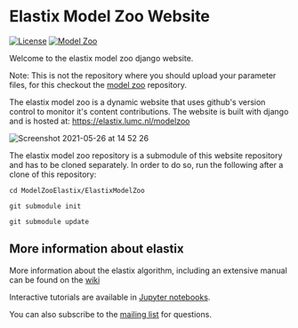 # Elastix Model Zoo Website

[![License](https://img.shields.io/badge/License-Apache%202.0-blue.svg)](https://github.com/SuperElastix/elastix/raw/master/LICENSE)
[![Model Zoo](https://img.shields.io/badge/open-Model%20Zoo-blue.svg)](https://elastix.lumc.nl/modelzoo/)

Welcome to the elastix model zoo django website.

Note: This is not the repository where you should upload your parameter files,
for this checkout the [model zoo] repository.

The elastix model zoo is a dynamic website that uses github's version control
to monitor it's content contributions. The website is built with django and is hosted at:
https://elastix.lumc.nl/modelzoo

![Screenshot 2021-05-26 at 14 52 26](https://user-images.githubusercontent.com/33719474/119662811-1717a580-be32-11eb-842a-25c48432e9fb.png)


The elastix model zoo repository is a submodule of this website repository and
has to be cloned separately. In order to do so, run the following after a clone of this repository:

    cd ModelZooElastix/ElastixModelZoo

    git submodule init

    git submodule update

## More information about elastix ##

More information about the elastix algorithm, including an extensive manual can be found on the [wiki](https://github.com/SuperElastix/elastix/wiki)

Interactive tutorials are available in [Jupyter notebooks](https://mybinder.org/v2/gh/InsightSoftwareConsortium/ITKElastix/master?urlpath=lab/tree/examples%2FITK_Example01_SimpleRegistration.ipynb).

You can also subscribe to the [mailing list](https://groups.google.com/forum/#!forum/elastix-imageregistration) for questions.


[model zoo]: https://github.com/SuperElastix/ElastixModelZoo
